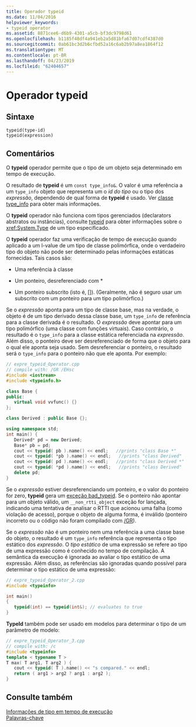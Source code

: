```yaml
---
title: Operador typeid
ms.date: 11/04/2016
helpviewer_keywords:
- typeid operator
ms.assetid: 8871cee6-d6b9-4301-a5cb-bf3dc9798d61
ms.openlocfilehash: b1185f48df4a941eb2a5d81bfa67d07cdf4387d0
ms.sourcegitcommit: 0ab61bc3d2b6cfbd52a16c6ab2b97a8ea1864f12
ms.translationtype: MT
ms.contentlocale: pt-BR
ms.lasthandoff: 04/23/2019
ms.locfileid: "62404657"
---
```

# <a name="typeid-operator"></a>Operador typeid

## <a name="syntax"></a>Sintaxe

```
typeid(type-id)
typeid(expression)
```

## <a name="remarks"></a>Comentários

O **typeid** operador permite que o tipo de um objeto seja determinado em tempo de execução.

O resultado de **typeid** é um `const type_info&`. O valor é uma referência a um `type_info` objeto que representa um o *id do tipo* ou o tipo dos *expressão*, dependendo de qual forma de **typeid** é usado. Ver [classe type_info](../cpp/type-info-class.md) para obter mais informações.

O **typeid** operador não funciona com tipos gerenciados (declarators abstratos ou instâncias), consulte [typeid](../extensions/typeid-cpp-component-extensions.md) para obter informações sobre o <xref:System.Type> de um tipo especificado.

O **typeid** operador faz uma verificação de tempo de execução quando aplicado a um l-value de um tipo de classe polimórfica, onde o verdadeiro tipo do objeto não pode ser determinado pelas informações estáticas fornecidas. Tais casos são:

- Uma referência à classe

- Um ponteiro, desreferenciado com \*

- Um ponteiro subscrito (isto é, []). (Geralmente, não é seguro usar um subscrito com um ponteiro para um tipo polimórfico.)

Se o *expressão* aponta para um tipo de classe base, mas na verdade, o objeto é de um tipo derivado dessa classe base, um `type_info` de referência para a classe derivada é o resultado. O *expressão* deve apontar para um tipo polimórfico (uma classe com funções virtuais). Caso contrário, o resultado é o `type_info` para a classe estática referenciada na *expressão*. Além disso, o ponteiro deve ser desreferenciado de forma que o objeto para o qual ele aponta seja usado. Sem desreferenciar o ponteiro, o resultado será o `type_info` para o ponteiro não que ele aponta. Por exemplo:

```cpp
// expre_typeid_Operator.cpp
// compile with: /GR /EHsc
#include <iostream>
#include <typeinfo.h>

class Base {
public:
   virtual void vvfunc() {}
};

class Derived : public Base {};

using namespace std;
int main() {
   Derived* pd = new Derived;
   Base* pb = pd;
   cout << typeid( pb ).name() << endl;   //prints "class Base *"
   cout << typeid( *pb ).name() << endl;   //prints "class Derived"
   cout << typeid( pd ).name() << endl;   //prints "class Derived *"
   cout << typeid( *pd ).name() << endl;   //prints "class Derived"
   delete pd;
}
```

Se o *expressão* estiver desreferenciando um ponteiro, e o valor do ponteiro for zero, **typeid** gera um [exceção bad_typeid](../cpp/bad-typeid-exception.md). Se o ponteiro não apontar para um objeto válido, um `__non_rtti_object` exceção for lançada, indicando uma tentativa de analisar o RTTI que acionou uma falha (como violação de acesso), porque o objeto de alguma forma, é inválido (ponteiro incorreto ou o código não foram compilado com [/GR](../build/reference/gr-enable-run-time-type-information.md)).

Se o *expressão* não é um ponteiro nem uma referência a uma classe base do objeto, o resultado é um `type_info` referência que representa o tipo estático dos *expressão*. O *tipo estático* de uma expressão se refere ao tipo de uma expressão como é conhecido no tempo de compilação. A semântica da execução é ignorada ao avaliar o tipo estático de uma expressão. Além disso, as referências são ignoradas quando possível para determinar o tipo estático de uma expressão:

```cpp
// expre_typeid_Operator_2.cpp
#include <typeinfo>

int main()
{
   typeid(int) == typeid(int&); // evaluates to true
}
```

**TypeId** também pode ser usado em modelos para determinar o tipo de um parâmetro de modelo:

```cpp
// expre_typeid_Operator_3.cpp
// compile with: /c
#include <typeinfo>
template < typename T >
T max( T arg1, T arg2 ) {
   cout << typeid( T ).name() << "s compared." << endl;
   return ( arg1 > arg2 ? arg1 : arg2 );
}
```

## <a name="see-also"></a>Consulte também

[Informações de tipo em tempo de execução](../cpp/run-time-type-information.md)<br/>
[Palavras-chave](../cpp/keywords-cpp.md)